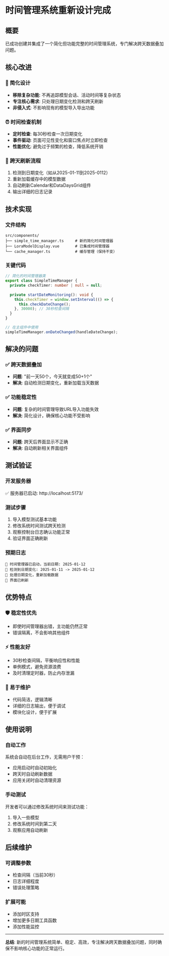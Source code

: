 # 时间管理系统重新设计完成

## 概要

已成功创建并集成了一个简化但功能完整的时间管理系统，专门解决跨天数据叠加问题。

## 核心改进

### 🔧 简化设计
- **移除复杂功能**: 不再追踪模型会话、活动时间等复杂状态
- **专注核心需求**: 只处理日期变化检测和跨天刷新
- **非侵入式**: 不影响现有的模型导入导出功能

### ⏰ 时间检查机制
- **定时检查**: 每30秒检查一次日期变化
- **事件驱动**: 页面可见性变化和窗口焦点时立即检查
- **性能优化**: 避免过于频繁的检查，降低系统开销

### 🔄 跨天刷新流程
1. 检测到日期变化（如从2025-01-11到2025-0112）
2. 重新加载缓存中的模型数据
3. 自动刷新Calendar和DataDaysGrid组件
4. 输出详细的日志记录

## 技术实现

### 文件结构
```
src/components/
├── simple_time_manager.ts     # 新的简化时间管理器
├── LoraModelDisplay.vue       # 已集成时间管理器
└── cache_manager.ts           # 缓存管理（保持不变）
```

### 关键代码
```typescript
// 简化的时间管理器类
export class SimpleTimeManager {
  private checkTimer: number | null = null;
  
  private startDateMonitoring(): void {
    this.checkTimer = window.setInterval(() => {
      this.checkDateChange();
    }, 30000); // 30秒检查间隔
  }
}

// 在主组件中使用
simpleTimeManager.onDateChanged(handleDateChange);
```

## 解决的问题

### ✅ 跨天数据叠加
- **问题**: "前一天50个，今天就变成50+1个"
- **解决**: 自动检测日期变化，重新加载当天数据

### ✅ 功能稳定性
- **问题**: 复杂的时间管理导致URL导入功能失效
- **解决**: 简化设计，确保核心功能不受影响

### ✅ 界面同步
- **问题**: 跨天后界面显示不正确
- **解决**: 自动刷新相关界面组件

## 测试验证

### 开发服务器
✅ 服务器已启动: http://localhost:5173/

### 测试步骤
1. 导入模型测试基本功能
2. 修改系统时间测试跨天检测
3. 观察控制台日志确认功能正常
4. 验证界面正确刷新

### 预期日志
```
📅 时间管理器已启动，当前日期: 2025-01-12
🚨 检测到日期变化: 2025-01-11 -> 2025-01-12
🔄 处理日期变化，重新加载数据
🔄 界面已刷新
```

## 优势特点

### 🛡️ 稳定性优先
- 即使时间管理器出错，主功能仍然正常
- 错误隔离，不会影响其他组件

### ⚡ 性能友好
- 30秒检查间隔，平衡响应性和性能
- 单例模式，避免资源浪费
- 及时清理定时器，防止内存泄漏

### 🔧 易于维护
- 代码简洁，逻辑清晰
- 详细的日志输出，便于调试
- 模块化设计，便于扩展

## 使用说明

### 自动工作
系统会自动在后台工作，无需用户干预：
- 应用启动时自动初始化
- 跨天时自动刷新数据
- 应用关闭时自动清理资源

### 手动测试
开发者可以通过修改系统时间来测试功能：
1. 导入一些模型
2. 修改系统时间到第二天
3. 观察应用自动刷新

## 后续维护

### 可调整参数
- 检查间隔（当前30秒）
- 日志详细程度
- 错误处理策略

### 扩展可能
- 添加时区支持
- 增加更多日期工具函数
- 添加性能监控

---

**总结**: 新的时间管理系统简单、稳定、高效，专注解决跨天数据叠加问题，同时确保不影响核心功能的正常运行。
